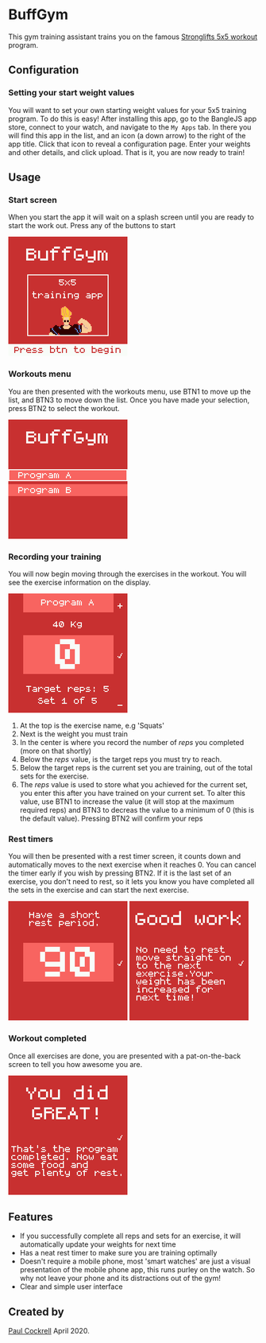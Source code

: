 # BuffGym

This gym training assistant trains you on the famous [Stronglifts 5x5 workout](https://stronglifts.com/5x5) program.

## Configuration

### Setting your start weight values

You will want to set your own starting weight values for your 5x5 training program. To do this is easy! After installing this app, go to the BangleJS app store, connect to your watch, and navigate to the `My Apps` tab. In there you will find this app in the list, and an icon (a down arrow) to the right of the app title. Click that icon to reveal a configuration page. Enter your weights and other details, and click upload. That is it, you are now ready to train!

## Usage

### Start screen

When you start the app it will wait on a splash screen until you are ready to start the work out. Press any of the buttons to start

![](buffgym-scrn1.png)

### Workouts menu

You are then presented with the workouts menu, use BTN1 to move up the list, and BTN3 to move down the list. Once you have made your selection, press BTN2 to select the workout.

![](buffgym-scrn2.png)

### Recording your training

You will now begin moving through the exercises in the workout. You will see the exercise information on the display. 

![](buffgym-scrn3.png)

1. At the top is the exercise name, e.g 'Squats'
2. Next is the weight you must train
3. In the center is where you record the number of *reps* you completed (more on that shortly)
4. Below the *reps* value, is the target reps you must try to reach.
5. Below the target reps is the current set you are training, out of the total sets for the exercise.
6. The *reps* value is used to store what you achieved for the current set, you enter this after you have trained on your current set. To alter this value, use BTN1 to increase the value (it will stop at the maximum required reps) and BTN3 to decreas the value to a minimum of 0 (this is the default value). Pressing BTN2 will confirm your reps

### Rest timers

You will then be presented with a rest timer screen, it counts down and automatically moves to the next exercise when it reaches 0. You can cancel the timer early if you wish by pressing BTN2. If it is the last set of an exercise, you don't need to rest, so it lets you know you have completed all the sets in the exercise and can start the next exercise.

![](buffgym-scrn4.png)
![](buffgym-scrn5.png)

### Workout completed

Once all exercises are done, you are presented with a pat-on-the-back screen to tell you how awesome you are.

![](buffgym-scrn6.png)

## Features

* If you successfully complete all reps and sets for an exercise, it will automatically update your weights for next time
* Has a neat rest timer to make sure you are training optimally
* Doesn't require a mobile phone, most 'smart watches' are just a visual presentation of the mobile phone app, this runs purley on the watch. So why not leave your phone and its distractions out of the gym!
* Clear and simple user interface

## Created by

[Paul Cockrell](https://github.com/paulcockrell) April 2020.
